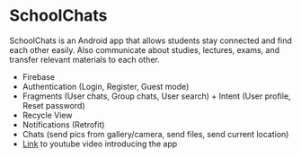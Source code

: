 # SchoolChats

SchoolChats is an Android app that allows students stay connected and find each other easily. Also communicate about studies, lectures, exams, and transfer relevant materials to each other.

* Firebase
* Authentication (Login, Register, Guest mode)
* Fragments (User chats, Group chats, User search) + Intent (User profile, Reset password)
* Recycle View
* Notifications (Retrofit)
* Chats (send pics from gallery/camera, send files, send current location)
* [Link](https://youtu.be/MAxjDWGEAVs) to youtube video introducing the app
